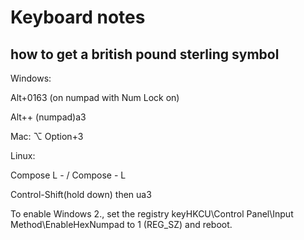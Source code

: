 # Keyboard notes 


## how to get a british pound sterling symbol 

Windows:

Alt+0163 (on numpad with Num Lock on)

Alt++ (numpad)a3

Mac: ⌥ Option+3

Linux:

Compose L - / Compose - L

Control-Shift(hold down) then ua3

To enable Windows 2., set the registry keyHKCU\Control Panel\Input Method\EnableHexNumpad to 1 (REG_SZ) and reboot.
